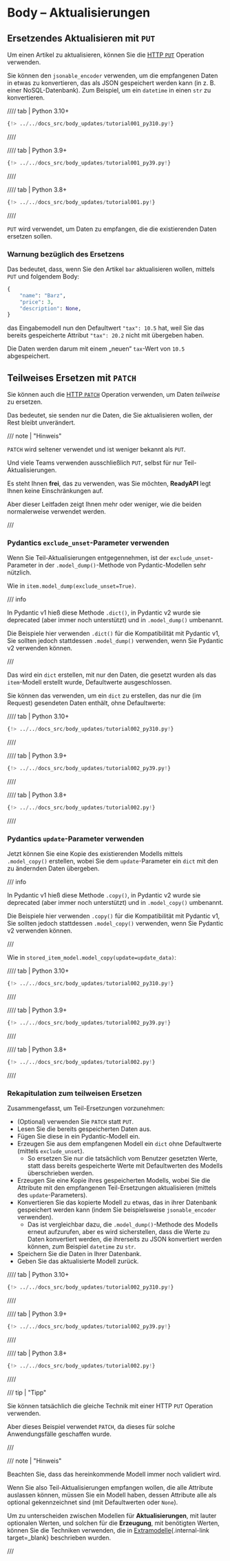 # Body – Aktualisierungen

## Ersetzendes Aktualisieren mit `PUT`

Um einen Artikel zu aktualisieren, können Sie die <a href="https://developer.mozilla.org/en-US/docs/Web/HTTP/Methods/PUT" class="external-link" target="_blank">HTTP `PUT`</a> Operation verwenden.

Sie können den `jsonable_encoder` verwenden, um die empfangenen Daten in etwas zu konvertieren, das als JSON gespeichert werden kann (in z. B. einer NoSQL-Datenbank). Zum Beispiel, um ein `datetime` in einen `str` zu konvertieren.

//// tab | Python 3.10+

```Python hl_lines="28-33"
{!> ../../docs_src/body_updates/tutorial001_py310.py!}
```

////

//// tab | Python 3.9+

```Python hl_lines="30-35"
{!> ../../docs_src/body_updates/tutorial001_py39.py!}
```

////

//// tab | Python 3.8+

```Python hl_lines="30-35"
{!> ../../docs_src/body_updates/tutorial001.py!}
```

////

`PUT` wird verwendet, um Daten zu empfangen, die die existierenden Daten ersetzen sollen.

### Warnung bezüglich des Ersetzens

Das bedeutet, dass, wenn Sie den Artikel `bar` aktualisieren wollen, mittels `PUT` und folgendem Body:

```Python
{
    "name": "Barz",
    "price": 3,
    "description": None,
}
```

das Eingabemodell nun den Defaultwert `"tax": 10.5` hat, weil Sie das bereits gespeicherte Attribut `"tax": 20.2` nicht mit übergeben haben.

Die Daten werden darum mit einem „neuen“ `tax`-Wert von `10.5` abgespeichert.

## Teilweises Ersetzen mit `PATCH`

Sie können auch die <a href="https://developer.mozilla.org/en-US/docs/Web/HTTP/Methods/PATCH" class="external-link" target="_blank">HTTP `PATCH`</a> Operation verwenden, um Daten _teilweise_ zu ersetzen.

Das bedeutet, sie senden nur die Daten, die Sie aktualisieren wollen, der Rest bleibt unverändert.

/// note | "Hinweis"

`PATCH` wird seltener verwendet und ist weniger bekannt als `PUT`.

Und viele Teams verwenden ausschließlich `PUT`, selbst für nur Teil-Aktualisierungen.

Es steht Ihnen **frei**, das zu verwenden, was Sie möchten, **ReadyAPI** legt Ihnen keine Einschränkungen auf.

Aber dieser Leitfaden zeigt Ihnen mehr oder weniger, wie die beiden normalerweise verwendet werden.

///

### Pydantics `exclude_unset`-Parameter verwenden

Wenn Sie Teil-Aktualisierungen entgegennehmen, ist der `exclude_unset`-Parameter in der `.model_dump()`-Methode von Pydantic-Modellen sehr nützlich.

Wie in `item.model_dump(exclude_unset=True)`.

/// info

In Pydantic v1 hieß diese Methode `.dict()`, in Pydantic v2 wurde sie deprecated (aber immer noch unterstützt) und in `.model_dump()` umbenannt.

Die Beispiele hier verwenden `.dict()` für die Kompatibilität mit Pydantic v1, Sie sollten jedoch stattdessen `.model_dump()` verwenden, wenn Sie Pydantic v2 verwenden können.

///

Das wird ein `dict` erstellen, mit nur den Daten, die gesetzt wurden als das `item`-Modell erstellt wurde, Defaultwerte ausgeschlossen.

Sie können das verwenden, um ein `dict` zu erstellen, das nur die (im Request) gesendeten Daten enthält, ohne Defaultwerte:

//// tab | Python 3.10+

```Python hl_lines="32"
{!> ../../docs_src/body_updates/tutorial002_py310.py!}
```

////

//// tab | Python 3.9+

```Python hl_lines="34"
{!> ../../docs_src/body_updates/tutorial002_py39.py!}
```

////

//// tab | Python 3.8+

```Python hl_lines="34"
{!> ../../docs_src/body_updates/tutorial002.py!}
```

////

### Pydantics `update`-Parameter verwenden

Jetzt können Sie eine Kopie des existierenden Modells mittels `.model_copy()` erstellen, wobei Sie dem `update`-Parameter ein `dict` mit den zu ändernden Daten übergeben.

/// info

In Pydantic v1 hieß diese Methode `.copy()`, in Pydantic v2 wurde sie deprecated (aber immer noch unterstützt) und in `.model_copy()` umbenannt.

Die Beispiele hier verwenden `.copy()` für die Kompatibilität mit Pydantic v1, Sie sollten jedoch stattdessen `.model_copy()` verwenden, wenn Sie Pydantic v2 verwenden können.

///

Wie in `stored_item_model.model_copy(update=update_data)`:

//// tab | Python 3.10+

```Python hl_lines="33"
{!> ../../docs_src/body_updates/tutorial002_py310.py!}
```

////

//// tab | Python 3.9+

```Python hl_lines="35"
{!> ../../docs_src/body_updates/tutorial002_py39.py!}
```

////

//// tab | Python 3.8+

```Python hl_lines="35"
{!> ../../docs_src/body_updates/tutorial002.py!}
```

////

### Rekapitulation zum teilweisen Ersetzen

Zusammengefasst, um Teil-Ersetzungen vorzunehmen:

- (Optional) verwenden Sie `PATCH` statt `PUT`.
- Lesen Sie die bereits gespeicherten Daten aus.
- Fügen Sie diese in ein Pydantic-Modell ein.
- Erzeugen Sie aus dem empfangenen Modell ein `dict` ohne Defaultwerte (mittels `exclude_unset`).
  - So ersetzen Sie nur die tatsächlich vom Benutzer gesetzten Werte, statt dass bereits gespeicherte Werte mit Defaultwerten des Modells überschrieben werden.
- Erzeugen Sie eine Kopie ihres gespeicherten Modells, wobei Sie die Attribute mit den empfangenen Teil-Ersetzungen aktualisieren (mittels des `update`-Parameters).
- Konvertieren Sie das kopierte Modell zu etwas, das in ihrer Datenbank gespeichert werden kann (indem Sie beispielsweise `jsonable_encoder` verwenden).
  - Das ist vergleichbar dazu, die `.model_dump()`-Methode des Modells erneut aufzurufen, aber es wird sicherstellen, dass die Werte zu Daten konvertiert werden, die ihrerseits zu JSON konvertiert werden können, zum Beispiel `datetime` zu `str`.
- Speichern Sie die Daten in Ihrer Datenbank.
- Geben Sie das aktualisierte Modell zurück.

//// tab | Python 3.10+

```Python hl_lines="28-35"
{!> ../../docs_src/body_updates/tutorial002_py310.py!}
```

////

//// tab | Python 3.9+

```Python hl_lines="30-37"
{!> ../../docs_src/body_updates/tutorial002_py39.py!}
```

////

//// tab | Python 3.8+

```Python hl_lines="30-37"
{!> ../../docs_src/body_updates/tutorial002.py!}
```

////

/// tip | "Tipp"

Sie können tatsächlich die gleiche Technik mit einer HTTP `PUT` Operation verwenden.

Aber dieses Beispiel verwendet `PATCH`, da dieses für solche Anwendungsfälle geschaffen wurde.

///

/// note | "Hinweis"

Beachten Sie, dass das hereinkommende Modell immer noch validiert wird.

Wenn Sie also Teil-Aktualisierungen empfangen wollen, die alle Attribute auslassen können, müssen Sie ein Modell haben, dessen Attribute alle als optional gekennzeichnet sind (mit Defaultwerten oder `None`).

Um zu unterscheiden zwischen Modellen für **Aktualisierungen**, mit lauter optionalen Werten, und solchen für die **Erzeugung**, mit benötigten Werten, können Sie die Techniken verwenden, die in [Extramodelle](extra-models.md){.internal-link target=\_blank} beschrieben wurden.

///
